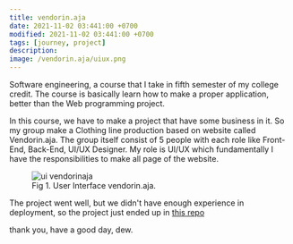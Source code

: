 ```yaml
---
title: vendorin.aja
date: 2021-11-02 03:441:00 +0700
modified: 2021-11-02 03:441:00 +0700
tags: [journey, project]
description:
image: /vendorin.aja/uiux.png
---
```


Software engineering, a course that I take in fifth semester of my college credit. The course is basically learn how to make a proper application, better than the Web programming project.

In this course, we have to make a project that have some business in it. So my group make a Clothing line production based on website called Vendorin.aja. The group itself consist of 5 people with each role like Front-End, Back-End, UI/UX Designer. My role is UI/UX which fundamentally I have the responsibilities to make all page of the website.

<figure>
    <img src="/vendorin.aja/uiux.png" alt="ui vendorinaja"/>
    <figcaption>Fig 1. User Interface vendorin.aja.</figcaption>
</figure>

The project went well, but we didn't have enough experience in deployment, so the project just ended up in <a href="https://github.com/hafidhakhdan/vendorinaja" target="_blank" rel="noopener">this repo</a>

thank you,
have a good day,
dew.
